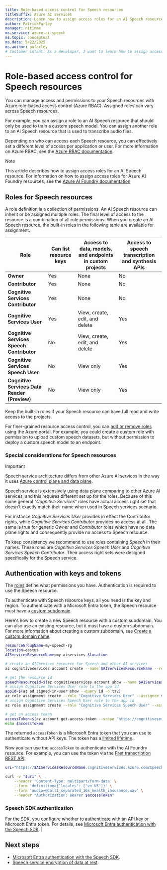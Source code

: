 ```yaml
---
title: Role-based access control for Speech resources
titleSuffix: Azure AI services
description: Learn how to assign access roles for an AI Speech resource.
author: PatrickFarley
manager: nitinme
ms.service: azure-ai-speech
ms.topic: conceptual
ms.date: 5/22/2025
ms.author: pafarley
# Customer intent: As a developer, I want to learn how to assign access roles for an AI Speech resource.
---
```


# Role-based access control for Speech resources

You can manage access and permissions to your Speech resources with Azure role-based access control (Azure RBAC). Assigned roles can vary across Speech resources. 

For example, you can assign a role to an AI Speech resource that should only be used to train a custom speech model. You can assign another role to an AI Speech resource that is used to transcribe audio files. 

Depending on who can access each Speech resource, you can effectively set a different level of access per application or user. For more information on Azure RBAC, see the [Azure RBAC documentation](/azure/role-based-access-control/overview).

> [!NOTE]
> This article describes how to assign access roles for an AI Speech resource. For information on how to assign access roles for Azure AI Foundry resources, see the [Azure AI Foundry documentation](../../ai-foundry/concepts/rbac-azure-ai-foundry.md).

## Roles for Speech resources

A role definition is a collection of permissions. An AI Speech resource can inherit or be assigned multiple roles. The final level of access to the resource is a combination of all role permissions. When you create an AI Speech resource, the built-in roles in the following table are available for assignment. 

| Role | Can list resource keys | Access to data, models, and endpoints in custom projects| Access to speech transcription and synthesis APIs
| ---| ---| ---| ---|
|**Owner** |Yes |None |No |
|**Contributor** |Yes |None |No |
|**Cognitive Services Contributor** |Yes |None |No |
|**Cognitive Services User** |Yes |View, create, edit, and delete |Yes |
|**Cognitive Services Speech Contributor** |No | View, create, edit, and delete |Yes |
|**Cognitive Services Speech User** |No |View only |Yes |
|**Cognitive Services Data Reader (Preview)** |No |View only |Yes |

Keep the built-in roles if your Speech resource can have full read and write access to the projects. 

For finer-grained resource access control, you can [add or remove roles](/azure/role-based-access-control/role-assignments-portal?tabs=current) using the Azure portal. For example, you could create a custom role with permission to upload custom speech datasets, but without permission to deploy a custom speech model to an endpoint. 

### Special considerations for Speech resources

> [!IMPORTANT]
> Speech service architecture differs from other Azure AI services in the way it uses [Azure control plane and data plane](/azure/azure-resource-manager/management/control-plane-and-data-plane). 

Speech service is extensively using data plane comparing to other Azure AI services, and this requires different set up for the roles. Because of this some general *"Cognitive Services"* roles have actual access right set that doesn't exactly match their name when used in Speech services scenario. 

For instance *Cognitive Services User* provides in effect the Contributor rights, while *Cognitive Services Contributor* provides no access at all. The same is true for generic *Owner* and *Contributor* roles which have no data plane rights and consequently provide no access to Speech resource. 

To keep consistency we recommend to use roles containing *Speech* in their names. These roles are *Cognitive Services Speech User* and *Cognitive Services Speech Contributor*. Their access right sets were designed specifically for the Speech service. 

## Authentication with keys and tokens

The [roles](#roles-for-speech-resources) define what permissions you have. Authentication is required to use the Speech resource. 

To authenticate with Speech resource keys, all you need is the key and region. To authenticate with a Microsoft Entra token, the Speech resource must have a [custom subdomain](speech-services-private-link.md#create-a-custom-domain-name).

Here's how to create a new Speech resource with a custom subdomain. You can also use an existing resource, but it must have a custom subdomain. For more information about creating a custom subdomain, see [Create a custom domain name](speech-services-private-link.md#create-a-custom-domain-name).

```bash
resourceGroupName=my-speech-rg
location=eastus
AIServicesResourceName=my-aiservices-$location

# create an AIServices resource for Speech and other AI services
az cognitiveservices account create --name $AIServicesResourceName --resource-group $resourceGroupName --kind AIServices --sku S0 --location $location --custom-domain $AIServicesResourceName

# get the resource id
speechResourceId=$(az cognitiveservices account show --name $AIServicesResourceName --resource-group $resourceGroupName --query id -o tsv)
# assign Cognitive Services User role to the app id
appId=$(az ad signed-in-user show --query id -o tsv)
az role assignment create --role "Cognitive Services User" --assignee $appId --scope $speechResourceId
# assign Cognitive Services Speech User role to the app id
az role assignment create --role "Cognitive Services Speech User" --assignee $appId --scope $speechResourceId

# get an access token
accessToken=$(az account get-access-token --scope "https://cognitiveservices.azure.com/.default" --query accessToken -o tsv)
echo $accessToken
```

The returned `accessToken` is a Microsoft Entra token that you can use to authenticate without API keys. The token has a [limited lifetime](/entra/identity-platform/configurable-token-lifetimes#access-tokens).

Now you can use the `accessToken` to authenticate with the AI Foundry resource. For example, you can use the token via the [Fast transcription REST API](./fast-transcription-create.md):

```bash
uri="https://$AIServicesResourceName.cognitiveservices.azure.com/speechtotext/transcriptions:transcribe?api-version=2024-11-15"

curl -v "$uri" \
    --header 'Content-Type: multipart/form-data' \
    --form 'definition={"locales": ["en-US"]}' \
    --form 'audio=@Call1_separated_16k_health_insurance.wav' \
    --header "Authorization: Bearer $accessToken" 
```

### Speech SDK authentication

For the SDK, you configure whether to authenticate with an API key or Microsoft Entra token. For details, see [Microsoft Entra authentication with the Speech SDK](how-to-configure-azure-ad-auth.md).                    |

## Next steps

* [Microsoft Entra authentication with the Speech SDK](how-to-configure-azure-ad-auth.md).
* [Speech service encryption of data at rest](speech-encryption-of-data-at-rest.md).
